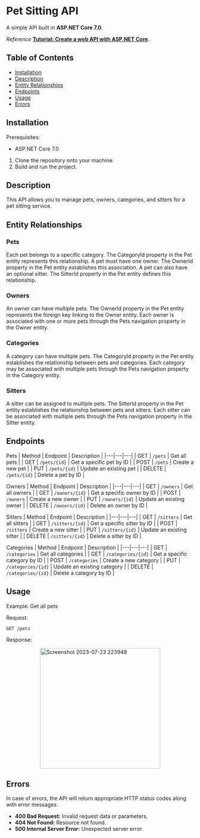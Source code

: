 # Pet Sitting API

A simple API built in **ASP.NET Core 7.0**.

_Reference_
[**Tutorial: Create a web API with ASP.NET Core**](https://learn.microsoft.com/en-us/aspnet/core/tutorials/first-web-api?view=aspnetcore-7.0&tabs=visual-studio#add-a-model-class).

## Table of Contents

- [Installation](#installation)
- [Description](#description)
- [Entity Relationships](#entity-relationships)
- [Endpoints](#endpoints)
- [Usage](#usage)
- [Errors](#errors)

## Installation

Prerequisites:

- ASP.NET Core 7.0

1. Clone the repository onto your machine.
2. Build and run the project.

## Description

This API allows you to manage pets, owners, categories, and sitters for a pet sitting service.

## Entity Relationships

### Pets

Each pet belongs to a specific category. The CategoryId property in the Pet entity represents this relationship.
A pet must have one owner. The OwnerId property in the Pet entity establishes this association.
A pet can also have an optional sitter. The SitterId property in the Pet entity defines this relationship.

### Owners

An owner can have multiple pets. The OwnerId property in the Pet entity represents the foreign key linking to the Owner entity.
Each owner is associated with one or more pets through the Pets navigation property in the Owner entity.

### Categories

A category can have multiple pets. The CategoryId property in the Pet entity establishes the relationship between pets and categories.
Each category may be associated with multiple pets through the Pets navigation property in the Category entity.

### Sitters

A sitter can be assigned to multiple pets. The SitterId property in the Pet entity establishes the relationship between pets and sitters.
Each sitter can be associated with multiple pets through the Pets navigation property in the Sitter entity.

## Endpoints

Pets
| Method | Endpoint | Description |
|---|---|---|
| GET | `/pets` | Get all pets |
| GET | `/pets/{id}` | Get a specific pet by ID |
| POST | `/pets` | Create a new pet |
| PUT | `/pets/{id}` | Update an existing pet |
| DELETE | `/pets/{id}` | Delete a pet by ID |

Owners
| Method | Endpoint | Description |
|---|---|---|
| GET | `/owners` | Get all owners |
| GET | `/owners/{id}` | Get a specific owner by ID |
| POST | `/owners` | Create a new owner |
| PUT | `/owners/{id}` | Update an existing owner |
| DELETE | `/owners/{id}` | Delete an owner by ID |

Sitters
| Method | Endpoint | Description |
|---|---|---|
| GET | `/sitters` | Get all sitters |
| GET | `/sitters/{id}` | Get a specific sitter by ID |
| POST | `/sitters` | Create a new sitter |
| PUT | `/sitters/{id}` | Update an existing sitter |
| DELETE | `/sitters/{id}` | Delete a sitter by ID |

Categories
| Method | Endpoint | Description |
|---|---|---|
| GET | `/categories` | Get all categories |
| GET | `/categories/{id}` | Get a specific category by ID |
| POST | `/categories` | Create a new category |
| PUT | `/categories/{id}` | Update an existing category |
| DELETE | `/categories/{id}` | Delete a category by ID |

## Usage

Example: Get all pets

Request:

`GET /pets`

Response:

<img width="323" alt="Screenshot 2023-07-23 223948" src="https://github.com/BiceSchembri/PetSittingAPI/assets/103190920/035a59f6-605c-4c25-be9d-e2dbc9a70b77" style="display: block; margin: auto">

## Errors

In case of errors, the API will return appropriate HTTP status codes along with error messages.

- **400 Bad Request:** Invalid request data or parameters.
- **404 Not Found:** Resource not found.
- **500 Internal Server Error:** Unexpected server error.
